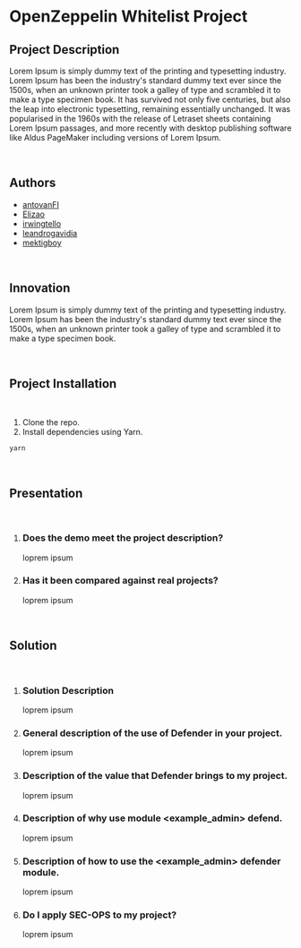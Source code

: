 # OpenZeppelin Whitelist Project

## Project Description

Lorem Ipsum is simply dummy text of the printing and typesetting industry. Lorem Ipsum has been the industry's standard dummy text ever since the 1500s, when an unknown printer took a galley of type and scrambled it to make a type specimen book. It has survived not only five centuries, but also the leap into electronic typesetting, remaining essentially unchanged. It was popularised in the 1960s with the release of Letraset sheets containing Lorem Ipsum passages, and more recently with desktop publishing software like Aldus PageMaker including versions of Lorem Ipsum.

<br/>

## Authors

-   [antovanFI](https://github.com/antovanFI)
-   [Elizao](https://github.com/Elizao)
-   [irwingtello](https://github.com/irwingtello)
-   [leandrogavidia](https://github.com/leandrogavidia)
-   [mektigboy](https://github.com/mektigboy)

<br/>

## Innovation

Lorem Ipsum is simply dummy text of the printing and typesetting industry. Lorem Ipsum has been the industry's standard dummy text ever since the 1500s, when an unknown printer took a galley of type and scrambled it to make a type specimen book.

<br/>

## Project Installation

<br/>

1. Clone the repo.
2. Install dependencies using Yarn.

```
yarn
```

<br/>

## Presentation

<br/>

1. ### Does the demo meet the project description?

    loprem ipsum

2. ### Has it been compared against real projects?

    loprem ipsum

<br/>

## Solution

<br/>

1. ### Solution Description

    loprem ipsum

2. ### General description of the use of Defender in your project.

    loprem ipsum

3. ### Description of the value that Defender brings to my project.

    loprem ipsum

4. ### Description of why use module <example_admin> defend.

    loprem ipsum

5. ### Description of how to use the <example_admin> defender module.

    loprem ipsum

6. ### Do I apply SEC-OPS to my project?

    loprem ipsum
